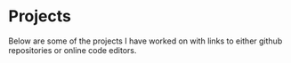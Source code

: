 # Projects

Below are some of the projects I have worked on with links to either github repositories or online code editors.

<ProjectCardWrapper>
  <ProjectCard
    :title="'Personal Website'"
    :url="'https://github.com/perrykaufman/PerryKaufman'"
    :image="'personalwebsite'"
    :keywords="['vue.js', 'stylus', 'grid', 'webpack']"
    :description="'I created my website using a static site generator called Vuepress! Each page is made up of Vue components from the custom theme I created.'" />

  <ProjectCard
    :title="'Clean Slate Theme'"
    :url="'https://github.com/perrykaufman/cleanslate'"
    :image="'cleanslate'"
    :keywords="['wordpress', 'php', 'flexbox', 'javascript']"
    :description="'A responsive Wordpress theme created for the Clean Slate program of YWCA McLean County. Supports the WooCommerce plugin to allow for ecommerce.'" />

  <ProjectCard
    :title="'React List'"
    :url="'https://jsfiddle.net/pdkaufm/d0jrsfvt/'"
    :image="'reactlist'"
    :keywords="['react.js', 'sass']"
    :description="'A list application made with React.js and SCSS. My first project using React.'" />

  <ProjectCard
    :title="'Drag and Drop List'"
    :url="'https://jsfiddle.net/pdkaufm/5ocmvktr/'"
    :image="'draganddrop'"
    :keywords="['javascript', 'sass']"
    :description="'A list application that allows items to be added, removed, and reordered. If the list is long enough to create a scroll bar, the page can be pulled by dragging an item to the top or bottom of the page.'" />

  <ProjectCard
    :title="'GW2 AP Calculator'"
    :url="'https://jsfiddle.net/pdkaufm/v5kaps0c/'"
    :image="'gw2apcalc'"
    :keywords="['javascript', 'css', 'rest']"
    :description="'Uses account data from the Guild Wars 2 API to calculate the total achievement points (AP) earned by an account.'" />

  <ProjectCard
    :title="'Chat UI'"
    :url="'https://jsfiddle.net/pdkaufm/gjy2jdfk/'"
    :image="'chatui'"
    :keywords="['javascript', 'flexbox']"
    :description="'A simple chat application with a \'chatbot\' that repeats whatever the user says. The chatbot could easily be substituted with code receiving/sending responses to a server'" />

  <ProjectCard
    :title="'Tic-Tac-Toe'"
    :url="'https://jsfiddle.net/pdkaufm/kyzwm637/'"
    :image="'tictactoe'"
    :keywords="['javascript', 'grid', 'html5']"
    :description="'A two player Tic-Tac-Toe game using the HTML5 drag/drop API, and a custom event mixin.'" />

  <ProjectCard
    :title="'GW2Profile'"
    :url="'https://github.com/perrykaufman/GW2Profile'"
    :image="'gw2profile'"
    :keywords="['vue.js', 'webpack', 'firebase', 'rest']"
    :description="'An application that allows a user to create a profile showcasing their Guild Wars 2 account. This was a project I completed to learn how to create a Single Page App with Vue'" />
</ProjectCardWrapper>
